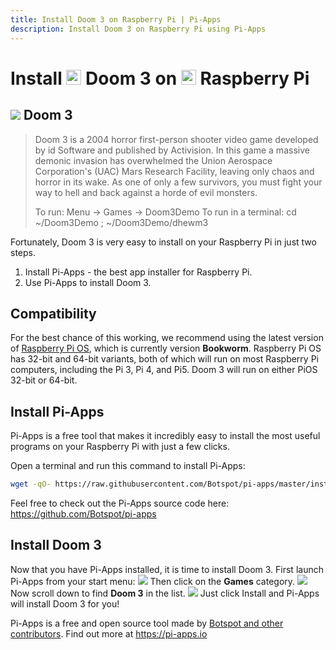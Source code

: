 ```yaml
---
title: Install Doom 3 on Raspberry Pi | Pi-Apps
description: Install Doom 3 on Raspberry Pi using Pi-Apps
---
```

<div class="simple-install-content content">

# Install <img src="/img/app-icons/Doom 3/icon-64.png" height=24> Doom 3 on <img src=/img/other-icons/raspberrypi-icon.svg height=24> Raspberry Pi

## <img src="/img/app-icons/Doom 3/icon-64.png"> Doom 3
> Doom 3 is a 2004 horror first-person shooter video game developed by id Software and published by Activision.
> In this game a massive demonic invasion has overwhelmed the Union Aerospace Corporation's (UAC) Mars Research Facility, leaving only chaos and horror in its wake.
> As one of only a few survivors, you must fight your way to hell and back against a horde of evil monsters.
> 
> To run: Menu -> Games -> Doom3Demo
> To run in a terminal: cd ~/Doom3Demo ; ~/Doom3Demo/dhewm3

Fortunately, Doom 3 is very easy to install on your Raspberry Pi in just two steps.
1. Install Pi-Apps - the best app installer for Raspberry Pi.
2. Use Pi-Apps to install Doom 3.
</div>
<div class="simple-install-content content">

## Compatibility
For the best chance of this working, we recommend using the latest version of [Raspberry Pi OS](https://www.raspberrypi.com/software/), which is currently version **Bookworm**.
Raspberry Pi OS has 32-bit and 64-bit variants, both of which will run on most Raspberry Pi computers, including the Pi 3, Pi 4, and Pi5.
Doom 3 will run on either PiOS 32-bit or 64-bit.
</div>
<div class="simple-install-content content">

## Install Pi-Apps

Pi-Apps is a free tool that makes it incredibly easy to install the most useful programs on your Raspberry Pi with just a few clicks.

Open a terminal and run this command to install Pi-Apps:
```bash
wget -qO- https://raw.githubusercontent.com/Botspot/pi-apps/master/install | bash
```
Feel free to check out the Pi-Apps source code here: https://github.com/Botspot/pi-apps
</div>
<div class="simple-install-content content">

## Install Doom 3

Now that you have Pi-Apps installed, it is time to install Doom 3.
First launch Pi-Apps from your start menu:
<img src="/img/start-menu.png">
Then click on the <b>Games</b> category.
<img src="/img/category-selections/Games.png">
Now scroll down to find <b>Doom 3</b> in the list.
<img src="/img/app-icons/Doom 3/app-selection.png">
Just click Install and Pi-Apps will install Doom 3 for you!
</div>
<div class="simple-install-content content">

Pi-Apps is a free and open source tool made by [Botspot and other contributors](/about/#contributors). Find out more at https://pi-apps.io
</div>
